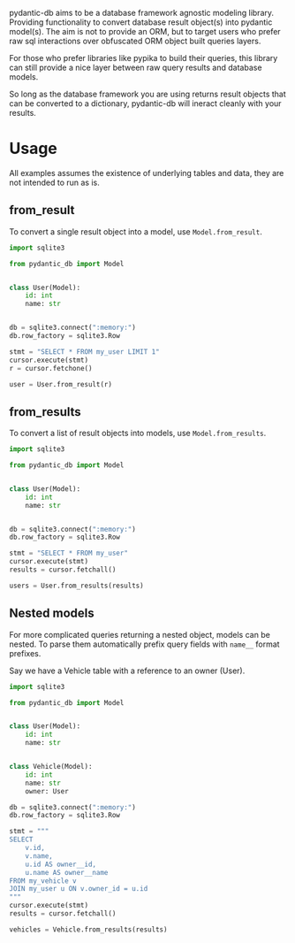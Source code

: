 pydantic-db aims to be a database framework agnostic modeling library.
Providing functionality to convert database result object(s) into pydantic
model(s). The aim is not to provide an ORM, but to target users who prefer raw
sql interactions over obfuscated ORM object built queries layers.

For those who prefer libraries like pypika to build their queries, this library
can still provide a nice layer between raw query results and database models.

So long as the database framework you are using returns result objects that can
be converted to a dictionary, pydantic-db will ineract cleanly with your
results.

# Usage

All examples assumes the existence of underlying tables and data, they are not
intended to run as is.

## from_result

To convert a single result object into a model, use `Model.from_result`.

```python
import sqlite3

from pydantic_db import Model


class User(Model):
    id: int
    name: str


db = sqlite3.connect(":memory:")
db.row_factory = sqlite3.Row

stmt = "SELECT * FROM my_user LIMIT 1"
cursor.execute(stmt)
r = cursor.fetchone()

user = User.from_result(r)
```

## from_results

To convert a list of result objects into models, use `Model.from_results`.

```python
import sqlite3

from pydantic_db import Model


class User(Model):
    id: int
    name: str


db = sqlite3.connect(":memory:")
db.row_factory = sqlite3.Row

stmt = "SELECT * FROM my_user"
cursor.execute(stmt)
results = cursor.fetchall()

users = User.from_results(results)
```

## Nested models

For more complicated queries returning a nested object, models can be nested. To
parse them automatically prefix query fields with `name__` format prefixes.

Say we have a Vehicle table with a reference to an owner (User).
```python
import sqlite3

from pydantic_db import Model


class User(Model):
    id: int
    name: str


class Vehicle(Model):
    id: int
    name: str
    owner: User

db = sqlite3.connect(":memory:")
db.row_factory = sqlite3.Row

stmt = """
SELECT
    v.id,
    v.name,
    u.id AS owner__id,
    u.name AS owner__name
FROM my_vehicle v
JOIN my_user u ON v.owner_id = u.id
"""
cursor.execute(stmt)
results = cursor.fetchall()

vehicles = Vehicle.from_results(results)
```
